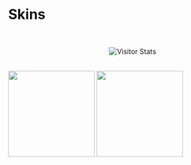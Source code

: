 # Skins
<p align="center">
  
  <br>
    <div align="center">
        <img alt="Visitor Stats" 
            src="https://widgetbite.com/stats/<skin-hub>"/>  
    </div>

</p>

</br>
  <a href="player/cfe/cfe.md">
  <img src="https://a.ppy.sh/11682403"  
       width="175"
       height="175"></a>
  <a href="player/Heil/Heil.md">
  <img src="https://a.ppy.sh/20269653"  
       width="175"
       height="175"></a>
